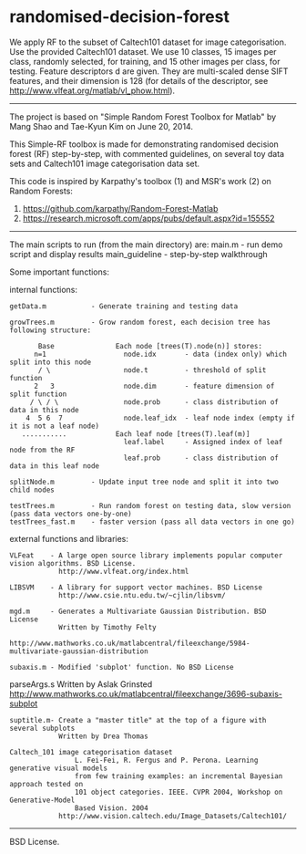# randomised-decision-forest

We apply RF to the subset of Caltech101 dataset for image categorisation. Use the provided Caltech101 dataset. We use 10 classes, 15 images per class, randomly selected, for training, and 15 other images per class, for testing. Feature descriptors d are given. They are multi-scaled dense SIFT features, and their dimension is 128 (for details of the descriptor, see 
http://www.vlfeat.org/matlab/vl_phow.html).

---

The project is based on "Simple Random Forest Toolbox for Matlab"
by Mang Shao and Tae-Kyun Kim on June 20, 2014.

This Simple-RF toolbox is made for demonstrating randomised decision forest (RF) 
step-by-step, with commented guidelines, on several toy data sets and Caltech101 
image categorisation data set.



This code is inspired by Karpathy's toolbox (1) and MSR's work (2) on Random Forests:

1. https://github.com/karpathy/Random-Forest-Matlab
2. https://research.microsoft.com/apps/pubs/default.aspx?id=155552
---------------------------------------------------------------------------
The main scripts to run (from the main directory) are:
    main.m          - run demo script and display results
    main_guideline  - step-by-step walkthrough
    
Some important functions:
    
internal functions:

    getData.m           - Generate training and testing data
       
    growTrees.m         - Grow random forest, each decision tree has following structure:
    
           Base               Each node [trees(T).node(n)] stores:
          n=1                   node.idx       - data (index only) which split into this node
           / \                  node.t         - threshold of split function
          2   3                 node.dim       - feature dimension of split function
         / \ / \                node.prob      - class distribution of data in this node
        4  5 6  7               node.leaf_idx  - leaf node index (empty if it is not a leaf node) 
       ...........            Each leaf node [trees(T).leaf(m)]
                                leaf.label     - Assigned index of leaf node from the RF
                                leaf.prob      - class distribution of data in this leaf node
                              
    splitNode.m         - Update input tree node and split it into two child nodes 
    
    testTrees.m         - Run random forest on testing data, slow version (pass data vectors one-by-one)
    testTrees_fast.m    - faster version (pass all data vectors in one go)

external functions and libraries:
    
    VLFeat    - A large open source library implements popular computer vision algorithms. BSD License.
                http://www.vlfeat.org/index.html
    
    LIBSVM    - A library for support vector machines. BSD License
                http://www.csie.ntu.edu.tw/~cjlin/libsvm/
    
    mgd.m     - Generates a Multivariate Gaussian Distribution. BSD License
                Written by Timothy Felty
                http://www.mathworks.co.uk/matlabcentral/fileexchange/5984-multivariate-gaussian-distribution
    
    subaxis.m - Modified 'subplot' function. No BSD License
  parseArgs.s   Written by Aslak Grinsted
                http://www.mathworks.co.uk/matlabcentral/fileexchange/3696-subaxis-subplot

    suptitle.m- Create a "master title" at the top of a figure with several subplots
                Written by Drea Thomas
    
    Caltech_101 image categorisation dataset
                    L. Fei-Fei, R. Fergus and P. Perona. Learning generative visual models
                    from few training examples: an incremental Bayesian approach tested on
                    101 object categories. IEEE. CVPR 2004, Workshop on Generative-Model
                    Based Vision. 2004
                http://www.vision.caltech.edu/Image_Datasets/Caltech101/
---------------------------------------------------------------------------

BSD License. 